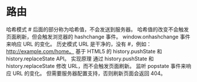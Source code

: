 # 路由

哈希模式
    # 后面的部分称为哈希值，不会发送到服务器。
    哈希值的改变不会触发页面刷新，但会触发浏览器的 hashchange 事件。
    window.onhashchange 事件来响应 URL 的变化。
历史模式
    URL 是干净的，没有 #，例如：http://example.com/home。
    基于 HTML5 的 history.pushState 和 history.replaceState API。
    实现原理
    通过 history.pushState 和 history.replaceState 修改 URL，而不会触发页面刷新。
    监听 popstate 事件来响应 URL 的变化。
    但需要服务器配置支持，否则刷新页面会返回 404。